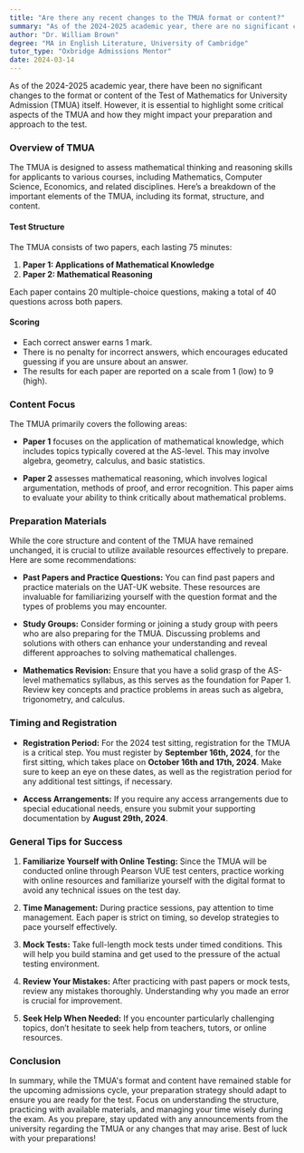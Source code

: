 ```yaml
---
title: "Are there any recent changes to the TMUA format or content?"
summary: "As of the 2024-2025 academic year, there are no significant changes to the TMUA format or content affecting test preparation."
author: "Dr. William Brown"
degree: "MA in English Literature, University of Cambridge"
tutor_type: "Oxbridge Admissions Mentor"
date: 2024-03-14
---
```


As of the 2024-2025 academic year, there have been no significant changes to the format or content of the Test of Mathematics for University Admission (TMUA) itself. However, it is essential to highlight some critical aspects of the TMUA and how they might impact your preparation and approach to the test.

### Overview of TMUA

The TMUA is designed to assess mathematical thinking and reasoning skills for applicants to various courses, including Mathematics, Computer Science, Economics, and related disciplines. Here’s a breakdown of the important elements of the TMUA, including its format, structure, and content.

#### Test Structure

The TMUA consists of two papers, each lasting 75 minutes:

1. **Paper 1: Applications of Mathematical Knowledge**
2. **Paper 2: Mathematical Reasoning**

Each paper contains 20 multiple-choice questions, making a total of 40 questions across both papers.

#### Scoring

- Each correct answer earns 1 mark.
- There is no penalty for incorrect answers, which encourages educated guessing if you are unsure about an answer.
- The results for each paper are reported on a scale from 1 (low) to 9 (high).

### Content Focus

The TMUA primarily covers the following areas:

- **Paper 1** focuses on the application of mathematical knowledge, which includes topics typically covered at the AS-level. This may involve algebra, geometry, calculus, and basic statistics.
  
- **Paper 2** assesses mathematical reasoning, which involves logical argumentation, methods of proof, and error recognition. This paper aims to evaluate your ability to think critically about mathematical problems.

### Preparation Materials

While the core structure and content of the TMUA have remained unchanged, it is crucial to utilize available resources effectively to prepare. Here are some recommendations:

- **Past Papers and Practice Questions:** You can find past papers and practice materials on the UAT-UK website. These resources are invaluable for familiarizing yourself with the question format and the types of problems you may encounter.

- **Study Groups:** Consider forming or joining a study group with peers who are also preparing for the TMUA. Discussing problems and solutions with others can enhance your understanding and reveal different approaches to solving mathematical challenges.

- **Mathematics Revision:** Ensure that you have a solid grasp of the AS-level mathematics syllabus, as this serves as the foundation for Paper 1. Review key concepts and practice problems in areas such as algebra, trigonometry, and calculus.

### Timing and Registration

- **Registration Period:** For the 2024 test sitting, registration for the TMUA is a critical step. You must register by **September 16th, 2024**, for the first sitting, which takes place on **October 16th and 17th, 2024**. Make sure to keep an eye on these dates, as well as the registration period for any additional test sittings, if necessary.

- **Access Arrangements:** If you require any access arrangements due to special educational needs, ensure you submit your supporting documentation by **August 29th, 2024**.

### General Tips for Success

1. **Familiarize Yourself with Online Testing:** Since the TMUA will be conducted online through Pearson VUE test centers, practice working with online resources and familiarize yourself with the digital format to avoid any technical issues on the test day.

2. **Time Management:** During practice sessions, pay attention to time management. Each paper is strict on timing, so develop strategies to pace yourself effectively.

3. **Mock Tests:** Take full-length mock tests under timed conditions. This will help you build stamina and get used to the pressure of the actual testing environment.

4. **Review Your Mistakes:** After practicing with past papers or mock tests, review any mistakes thoroughly. Understanding why you made an error is crucial for improvement.

5. **Seek Help When Needed:** If you encounter particularly challenging topics, don’t hesitate to seek help from teachers, tutors, or online resources.

### Conclusion

In summary, while the TMUA's format and content have remained stable for the upcoming admissions cycle, your preparation strategy should adapt to ensure you are ready for the test. Focus on understanding the structure, practicing with available materials, and managing your time wisely during the exam. As you prepare, stay updated with any announcements from the university regarding the TMUA or any changes that may arise. Best of luck with your preparations!
    